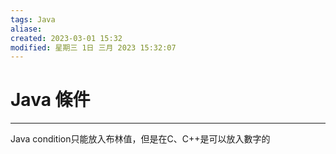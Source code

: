 ```yaml
---
tags: Java 
aliase: 
created: 2023-03-01 15:32
modified: 星期三 1日 三月 2023 15:32:07
---
```


# Java 條件
***
Java condition只能放入布林值，但是在C、C++是可以放入數字的